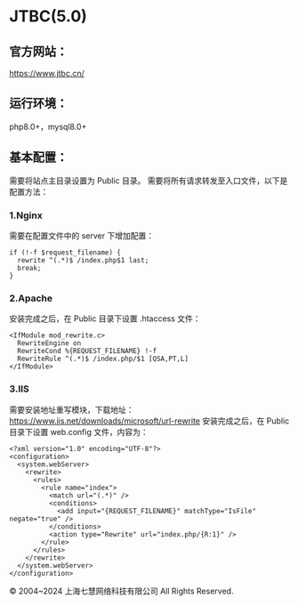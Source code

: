 # JTBC(5.0)

## 官方网站：
https://www.jtbc.cn/

## 运行环境：
php8.0+，mysql8.0+

## 基本配置：
需要将站点主目录设置为 Public 目录。
需要将所有请求转发至入口文件，以下是配置方法：

### 1.Nginx
需要在配置文件中的 server 下增加配置：
```
if (!-f $request_filename) {
  rewrite ^(.*)$ /index.php$1 last;
  break;
}
```

### 2.Apache
安装完成之后，在 Public 目录下设置 .htaccess 文件：
```
<IfModule mod_rewrite.c>
  RewriteEngine on
  RewriteCond %{REQUEST_FILENAME} !-f
  RewriteRule ^(.*)$ /index.php/$1 [QSA,PT,L]
</IfModule>
```

### 3.IIS
需要安装地址重写模块，下载地址：https://www.iis.net/downloads/microsoft/url-rewrite
安装完成之后，在 Public 目录下设置 web.config 文件，内容为：
```
<?xml version="1.0" encoding="UTF-8"?>
<configuration>
  <system.webServer>
    <rewrite>
      <rules>
        <rule name="index">
          <match url="(.*)" />
          <conditions>
            <add input="{REQUEST_FILENAME}" matchType="IsFile" negate="true" />
          </conditions>
          <action type="Rewrite" url="index.php/{R:1}" />
        </rule>
      </rules>
    </rewrite>
  </system.webServer>
</configuration>
```

© 2004~2024 上海七慧网络科技有限公司 All Rights Reserved.
